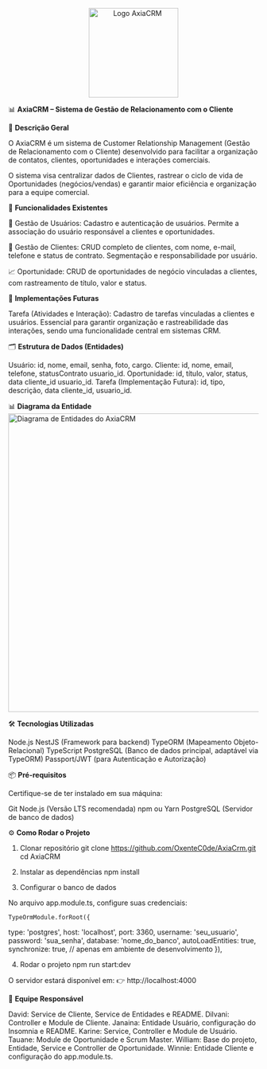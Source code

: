 <p align="center">
<img src="assets/logo01.png" alt="Logo AxiaCRM" width="180"/>
</p>

📊 **AxiaCRM – Sistema de Gestão de Relacionamento com o Cliente**

📖 **Descrição Geral**

O AxiaCRM é um sistema de Customer Relationship Management (Gestão de Relacionamento com o Cliente) desenvolvido para facilitar a organização de contatos, clientes, oportunidades e interações comerciais.

O sistema visa centralizar dados de Clientes, rastrear o ciclo de vida de Oportunidades (negócios/vendas) e garantir maior eficiência e organização para a equipe comercial.

🚀 **Funcionalidades Existentes**

👥 Gestão de Usuários:	Cadastro e autenticação de usuários. Permite a associação do usuário responsável a clientes e oportunidades.

🏢 Gestão de Clientes:	CRUD completo de clientes, com nome, e-mail, telefone e status de contrato. Segmentação e responsabilidade por usuário.

📈 Oportunidade: CRUD de oportunidades de negócio vinculadas a clientes, com rastreamento de título, valor e status.

📝 **Implementações Futuras**

Tarefa (Atividades e Interação): Cadastro de tarefas vinculadas a clientes e usuários. Essencial para garantir organização e rastreabilidade das interações, sendo uma funcionalidade central em sistemas CRM.

🗂️ **Estrutura de Dados (Entidades)**

Usuário:	id, nome, email, senha, foto, cargo.
Cliente:	id, nome, email, telefone, statusContrato	usuario_id.
Oportunidade:	id, título, valor, status, data	cliente_id usuario_id.
Tarefa (Implementação Futura):	id, tipo, descrição, data	cliente_id, usuario_id.

📊 **Diagrama da Entidade**
<img src="assets/diagrama.png" alt="Diagrama de Entidades do AxiaCRM" width="600"/>
</p>

🛠️ **Tecnologias Utilizadas**

Node.js
NestJS (Framework para backend)
TypeORM (Mapeamento Objeto-Relacional)
TypeScript
PostgreSQL (Banco de dados principal, adaptável via TypeORM)
Passport/JWT (para Autenticação e Autorização)

📦 **Pré-requisitos**

Certifique-se de ter instalado em sua máquina:

Git
Node.js (Versão LTS recomendada)
npm ou Yarn
PostgreSQL (Servidor de banco de dados)

⚙️ **Como Rodar o Projeto**

1. Clonar repositório
git clone https://github.com/OxenteC0de/AxiaCrm.git
cd AxiaCRM

2. Instalar as dependências
npm install

3. Configurar o banco de dados

No arquivo app.module.ts, configure suas credenciais:

	TypeOrmModule.forRoot({
  type: 'postgres',
  host: 'localhost',
  port: 3360,
  username: 'seu_usuario',
  password: 'sua_senha',
  database: 'nome_do_banco',
  autoLoadEntities: true,
  synchronize: true, // apenas em ambiente de desenvolvimento
}),


4. Rodar o projeto
npm run start:dev

O servidor estará disponível em: 👉 http://localhost:4000

👥 **Equipe Responsável**

David:	Service de Cliente, Service de Entidades e README.
Dilvani:	Controller e Module de Cliente.
Janaina:	Entidade Usuário, configuração do Insomnia e README.
Karine:	Service, Controller e Module de Usuário.
Tauane:	Module de Oportunidade e Scrum Master.
William:	Base do projeto, Entidade, Service e Controller de Oportunidade.
Winnie:	Entidade Cliente e configuração do app.module.ts.